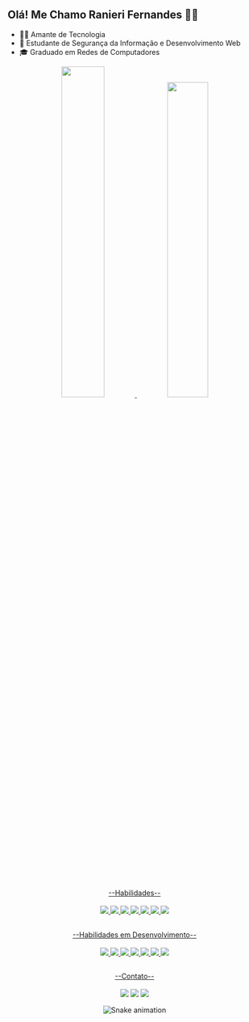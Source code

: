 ## Olá! Me Chamo Ranieri Fernandes 👋🏽

- 👨‍💻 Amante de Tecnologia
- 🌱 Estudante de Segurança da Informação e Desenvolvimento Web
- 🎓 Graduado em Redes de Computadores

<div align="center">
  <a href="https://github.com/ranierirfm">
  <img width="41%" src="https://github-readme-stats.vercel.app/api?username=ranierirfm&show_icons=true&theme=nord&include_all_commits=true&count_private=true"/>
  <img width="40%" src="https://github-readme-stats.vercel.app/api/top-langs/?username=ranierirfm&layout=compact&langs_count=6&theme=nord&count_private=true&include_all_commits=true"/>
</div>
  
  ##
  
<div style="display: inline_block"align="center">--Habilidades--</div>
   <div align="center" style="display: inline_block" ><br>
   <img src="https://img.shields.io/badge/javascript%20-%23323330.svg?&style=for-the-badge&logo=javascript&logoColor=%23F7DF1E"/>
   <img src="https://img.shields.io/badge/React-20232A?style=for-the-badge&logo=react&logoColor=61DAFB"/>
   <img src="https://img.shields.io/badge/Redux-593D88?style=for-the-badge&logo=redux&logoColor=white"/>
   <img src="https://img.shields.io/badge/Jest-C21325?style=for-the-badge&logo=jest&logoColor=white"/>
   <img src="https://img.shields.io/badge/html5%20-%23E34F26.svg?&style=for-the-badge&logo=html5&logoColor=white"/>
   <img src="https://img.shields.io/badge/css3%20-%231572B6.svg?&style=for-the-badge&logo=css3&logoColor=white"/>
    <img src="https://img.shields.io/badge/git%20-%23F05033.svg?&style=for-the-badge&logo=git&logoColor=white"/>
  
 ##
  
<div style="display: inline_block"align="center">--Habilidades em Desenvolvimento--</div>
        <div align="center" style="display: inline_block" ><br>
          <img src="https://img.shields.io/badge/Docker-2CA5E0?style=for-the-badge&logo=docker&logoColor=white"/>
          <img src="https://img.shields.io/badge/MySQL-005C84?style=for-the-badge&logo=mysql&logoColor=white"/>
          <img src="https://img.shields.io/badge/node.js%20-%2343853D.svg?&style=for-the-badge&logo=node.js&logoColor=white"/>
          <img src="https://img.shields.io/badge/TypeScript-007ACC?style=for-the-badge&logo=typescript&logoColor=white"/>
          <img src="https://img.shields.io/badge/MongoDB-4EA94B?style=for-the-badge&logo=mongodb&logoColor=white"/>
          <img src="https://img.shields.io/badge/Python-FFD43B?style=for-the-badge&logo=python&logoColor=blue"/>
          <img src="https://img.shields.io/badge/Heroku-430098?style=for-the-badge&logo=heroku&logoColor=white"/>
          
  ##
          
  <div style="display: inline_block"align="center">--Contato--</div><br>
  
<div style="display: inline_block"align="center"> 
  <a href="https://instagram.com/ranierirfm" target="_blank"><img src="https://img.shields.io/badge/-Instagram-%23E4405F?style=for-the-badge&logo=instagram&logoColor=white" target="_blank"></a>
  <a href = "mailto:ranierirfm@hotmail.com"><img src="https://img.shields.io/badge/-Mail-%23333?style=for-the-badge&logo=gmail&logoColor=white" target="_blank"></a>
  <a href="https://www.linkedin.com/in/ranieri-fernandes" target="_blank"><img src="https://img.shields.io/badge/-LinkedIn-%230077B5?style=for-the-badge&logo=linkedin&logoColor=white" target="_blank"></a> 

  ![Snake animation](https://github.com/ranierirfm/ranierirfm/blob/output/github-contribution-grid-snake.svg)
    
</div>
